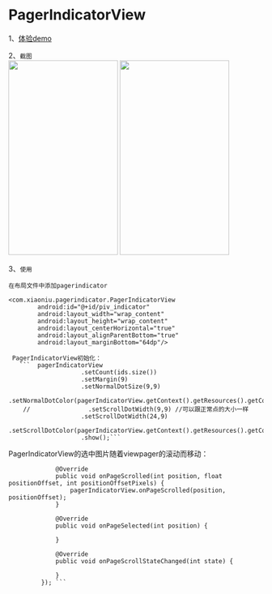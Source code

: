 # PagerIndicatorView

1、[体验demo](https://github.com/zhaozohar/PagerIndicatorView/tree/master/apk)

2、`截图`
<br/>
<img src="https://github.com/zhaozohar/PagerIndicatorView/blob/master/picture/v200/pager1.png" width=216 height=384 />
<img src="https://github.com/zhaozohar/PagerIndicatorView/blob/master/picture/v200/pager2.png" width=216 height=384 />

3、`使用`
 <br/>
    
    在布局文件中添加pagerindicator
   
    <com.xiaoniu.pagerindicator.PagerIndicatorView
            android:id="@+id/piv_indicator"
            android:layout_width="wrap_content"
            android:layout_height="wrap_content"
            android:layout_centerHorizontal="true"
            android:layout_alignParentBottom="true"
            android:layout_marginBottom="64dp"/>
            
     PagerIndicatorView初始化：         
       ```  pagerIndicatorView
                        .setCount(ids.size())
                        .setMargin(9)
                        .setNormalDotSize(9,9)
                        .setNormalDotColor(pagerIndicatorView.getContext().getResources().getColor(R.color.colorPrimaryDark))
        //                .setScrollDotWidth(9,9) //可以跟正常点的大小一样
                        .setScrollDotWidth(24,9)
                        .setScrollDotColor(pagerIndicatorView.getContext().getResources().getColor(R.color.colorAccent))
                        .show();```
  
  PagerIndicatorView的选中图片随着viewpager的滚动而移动：
  ``` viewPager.addOnPageChangeListener(new ViewPager.OnPageChangeListener() {
               @Override
               public void onPageScrolled(int position, float positionOffset, int positionOffsetPixels) {
                   pagerIndicatorView.onPageScrolled(position, positionOffset);
               }
   
               @Override
               public void onPageSelected(int position) {
          
               }
   
               @Override
               public void onPageScrollStateChanged(int state) {
   
               }
           }); ```